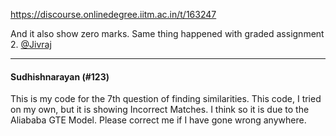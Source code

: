 https://discourse.onlinedegree.iitm.ac.in/t/163247

And it also show zero marks. Same thing happened with graded assignment 2. <a class="mention" href="/u/jivraj">@Jivraj</a></p><hr>

<h4>Sudhishnarayan (#123)</h4>
<p>This is my code for the 7th question of finding similarities. This code, I tried on my own, but it is showing Incorrect Matches. I think so it is due to the Aliababa GTE Model. Please correct me if I have gone wrong anywhere.